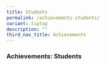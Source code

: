 ```yaml
---
title: Students
permalink: /achievements-students/
variant: tiptap
description: ""
third_nav_title: Achievements
---
```

<h3>Achievements: Students</h3>
<p></p>